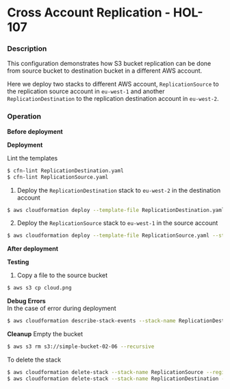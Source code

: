# Cross Account Replication - HOL-107

### Description

This configuration demonstrates how S3 bucket replication can be done from source bucket to destination bucket in a different AWS account.

Here we deploy two stacks to different AWS account, `ReplicationSource` to the replication source account in `eu-west-1` and another `ReplicationDestination` to the replication destination account in `eu-west-2`.

### Operation

**Before deployment**

**Deployment**

Lint the templates

```bash
$ cfn-lint ReplicationDestination.yaml
$ cfn-lint ReplicationSource.yaml
```

1. Deploy the `ReplicationDestination` stack to `eu-west-2` in the destination account

```bash
$ aws cloudformation deploy --template-file ReplicationDestination.yaml --stack-name ReplicationDestination --parameter-overrides file://private-parameters.json --region eu-west-2 --profile sovadmin
```

<!-- --capabilities CAPABILITY_NAMED_IAM -->

2. Deploy the `ReplicationSource` stack to `eu-west-1` in the source account

```bash
$ aws cloudformation deploy --template-file ReplicationSource.yaml --stack-name ReplicationSource --parameter-overrides file://private-parameters.json --capabilities CAPABILITY_NAMED_IAM --region eu-west-1 --profile sovtechchucks
```

**After deployment**

**Testing**

1. Copy a file to the source bucket

```bash
$ aws s3 cp cloud.png
```

**Debug Errors**  
In the case of error during deployment

```bash
$ aws cloudformation describe-stack-events --stack-name ReplicationDestination > events.json
```

**Cleanup**
Empty the bucket

```bash
$ aws s3 rm s3://simple-bucket-02-06 --recursive
```

To delete the stack

```bash
$ aws cloudformation delete-stack --stack-name ReplicationSource --region eu-west-1 --profole sovtechchucks
$ aws cloudformation delete-stack --stack-name ReplicationDestination --region eu-west-2 --profole sovadmin
```
